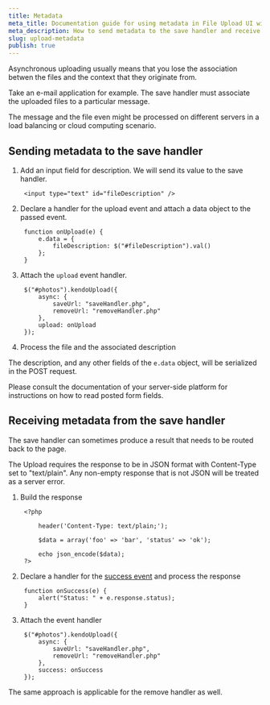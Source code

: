 ```yaml
---
title: Metadata
meta_title: Documentation guide for using metadata in File Upload UI widget
meta_description: How to send metadata to the save handler and receive metadata in Kendo UI Upload widget.
slug: upload-metadata
publish: true
---
```


Asynchronous uploading usually means that you lose the association betwen the files and the context that they originate from.

Take an e-mail application for example. The save handler must associate the uploaded files to a particular message.

The message and the file even might be processed on different servers in a load balancing or cloud computing scenario.

## Sending metadata to the save handler

1. Add an input field for description. We will send its value to the save handler.

        <input type="text" id="fileDescription" />

2. Declare a handler for the upload event and attach a data object to the passed event.

        function onUpload(e) {
            e.data = {
                fileDescription: $("#fileDescription").val()
            };
        }

3. Attach the `upload` event handler.

        $("#photos").kendoUpload({
            async: {
                saveUrl: "saveHandler.php",
                removeUrl: "removeHandler.php"
            },
            upload: onUpload
        });

4. Process the file and the associated description

The description, and any other fields of the `e.data` object, will be serialized in the POST request.

Please consult the documentation of your server-side platform for instructions on how to read posted form fields.

## Receiving metadata from the save handler

The save handler can sometimes produce a result that needs to be routed back to the page.

The Upload requires the response to be in JSON format with Content-Type set to "text/plain". Any non-empty response that is not JSON will be treated as a server error.

1. Build the response

        <?php

            header('Content-Type: text/plain;');

            $data = array('foo' => 'bar', 'status' => 'ok');

            echo json_encode($data);
        ?>

2. Declare a handler for the [success event](http://www.kendoui.com/documentation/ui-widgets/upload/events.aspx#success) and process the response

        function onSuccess(e) {
            alert("Status: " + e.response.status);
        }

3. Attach the event handler

        $("#photos").kendoUpload({
            async: {
                saveUrl: "saveHandler.php",
                removeUrl: "removeHandler.php"
            },
            success: onSuccess
        });

The same approach is applicable for the remove handler as well.
